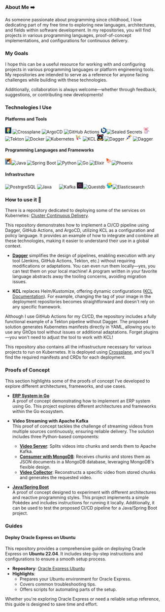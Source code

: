 ### About Me ➡️

As someone passionate about programming since childhood, I love dedicating part of my free time to exploring new languages, architectures, and fields within software development.
In my repositories, you will find projects in various programming languages, proof-of-concept implementations, and configurations for continuous delivery.


### My Goals 
I hope this can be a useful resource for working with and configuring projects in various programming languages or platform engineering tools. My repositories are intended to serve as a reference for anyone facing challenges while building with these technologies.

Additionally, collaboration is always welcome—whether through feedback, suggestions, or contributing new developments!

### Technologies I Use

#### Platforms and Tools
<img src="./images/crossplane-logo.png" alt="Dagger Logo" width="20" height="20"> ![Crossplane](https://img.shields.io/badge/Crossplane-Managed%20Resources-blue)
![ArgoCD](https://img.shields.io/badge/ArgoCD-GitOps-orange?logo=argo)
![GitHub Actions](https://img.shields.io/badge/GitHub_Actions-CI%2FCD-blue?logo=githubactions)
<img src="./images/sealed-secrets-logo.png" alt="Dagger Logo" width="20" height="20">![Sealed Secrets](https://img.shields.io/badge/Sealed_Secrets-Encrypted_Secrets-green)
<img src="./images/tekton-logo.png" alt="Dagger Logo" width="20" height="20"> ![Tekton](https://img.shields.io/badge/Tekton-CI%2FCD-orange)
![Docker](https://img.shields.io/badge/Docker-Container-blue?logo=docker)
![Kubernetes](https://img.shields.io/badge/Kubernetes-Orchestration-blue?logo=kubernetes)
<img src="./images/kcl-logo.jpeg" alt="KCL Logo" width="20" height="20"> ![KCL](https://img.shields.io/badge/KCL-constraint%20based%20record%20&%20functional%20language%20-green)
<img src="./images/dagger-favicon.png" alt="Dagger Logo" width="20" height="20"> ![Dagger](https://img.shields.io/badge/Dagger-Pipelines-black)
<img src="./images/opentelemetry-logo.png" alt="Dagger Logo" width="20" height="20"> ![Dagger](https://img.shields.io/badge/Opentelemetry-Observability-black)


#### Programming Languages and Frameworks
<img src="./images/openjdk-logo.png" alt="Kafka Logo" width="20" height="20">![Java](https://img.shields.io/badge/Java-Programming-red)
![Spring Boot](https://img.shields.io/badge/Spring_Boot-Microservices-green?logo=springboot)
![Python](https://img.shields.io/badge/Python-Scripting-yellow?logo=python)
![Go](https://img.shields.io/badge/Go-Programming-blue?logo=go)
![Elixir](https://img.shields.io/badge/Elixir-Functional-purple?logo=elixir)
<img src="./images/phoenix-logo.png" alt="Phoenix Logo" width="20" height="20">![Phoenix](https://img.shields.io/badge/Phoenix-Web_Framework-orange)

#### Infrastructure
![PostrgreSQL](https://img.shields.io/badge/PostgreSQL-SQL-blue?logo=postgresql)
![Java](https://img.shields.io/badge/MongoDB-No%20SQL-green?logo=mongodb)
<img src="./images/kafka_White on Transparent.png" alt="Kafka Logo" width="20" height="20">![Kafka](https://img.shields.io/badge/Apache%20Kafka-distributed%20event%20streaming-white)
<img src="./images/questdb-logo.png" alt="Questdb Logo" width="20" height="20">![Questdb](https://img.shields.io/badge/Questdb-time%20series-purple)
<img src="./images/elk-logo.png" alt="Questdb Logo" width="20" height="20">![Elasticsearch](https://img.shields.io/badge/Elasticsearch-search%20and%20analytics%20engine-blue)

### How to use it 📘

There is a repository dedicated to deploying some of the services on Kubernetes: [Cluster Continuous Delivery](https://github.com/Javier-Godon/cluster-continuous-delivery). 

This repository demonstrates how to implement a CI/CD pipeline using Dagger, GitHub Actions, and ArgoCD, utilizing KCL as a configuration and policy language. It provides an example of how to integrate and combine all these technologies, making it easier to understand their use in a global context. 

- **[Dagger](https://dagger.io/)** simplifies the design of pipelines, enabling execution with any tool (Jenkins, GitHub Actions, Tekton, etc.) without requiring modifications or adaptations. You can even run them locally—yes, you can test them on your local machine! A program written in your favorite language abstracts away the tooling concerns, avoiding migration issues.  

- **KCL** replaces Helm/Kustomize, offering dynamic configurations ([KCL Documentation](https://www.kcl-lang.io/docs/user_docs/getting-started/intro)). For example, changing the tag of your image in the deployment repositories becomes straightforward and doesn't rely on any specific framework.

Although I use GitHub Actions for my CI/CD, the repository includes a fully functional example of a Tekton pipeline without Dagger. The proposed solution generates Kubernetes manifests directly in YAML, allowing you to use any GitOps tool without issues or additional adaptations. Forget plugins—you won't need to adjust the tool to work with KCL!

This repository also contains all the infrastructure necessary for various projects to run on Kubernetes. It is deployed using [Crossplane](https://www.crossplane.io/), and you'll find the required manifests and CRDs for each deployment.


### Proofs of Concept

This section highlights some of the proofs of concept I’ve developed to explore different architectures, frameworks, and use cases.

- **[ERP System in Go](https://github.com/Javier-Godon/erp-back)**  
  A proof of concept demonstrating how to implement an ERP system using Go. This project explores different architectures and frameworks within the Go ecosystem.

- **Video Streaming with Apache Kafka**  
  This proof of concept tackles the challenge of streaming videos from multiple sources continuously, ensuring reliable delivery. The solution includes three Python-based components:  
  - [**Video Server**](https://github.com/Javier-Godon/kafka-video-server-python): Splits videos into chunks and sends them to Apache Kafka.  
  - [**Consumer with MongoDB**](https://github.com/Javier-Godon/kafka-video-consumer-mongodb-python): Receives chunks and stores them as JSON documents in a MongoDB database, leveraging MongoDB's flexible design.  
  - [**Video Collector**](https://github.com/Javier-Godon/video-collector-mongodb-python): Reconstructs a specific video from stored chunks and generates the requested video.  

- **[Java/Spring Boot](https://github.com/Javier-Godon/ddd-hexagonal-vertical-slice-cqrs-reactive-kubernetes)**  
  A proof of concept designed to experiment with different architectures and reactive programming styles. This project implements a simple Pokédex and includes instructions for running it locally. Additionally, it can be used to test the proposed CI/CD pipeline for a Java/Spring Boot project.

### Guides

#### Deploy Oracle Express on Ubuntu
This repository provides a comprehensive guide on deploying Oracle Express on **Ubuntu 22.04**. It includes step-by-step instructions and configurations to ensure a smooth setup process.

- **Repository**: [Oracle Express Ubuntu](https://github.com/Javier-Godon/oracle_express_ubuntu)
- **Highlights**:
  - Prepares your Ubuntu environment for Oracle Express.
  - Covers common troubleshooting tips.
  - Offers scripts for automating parts of the setup.

Whether you're exploring Oracle Express or need a reliable setup reference, this guide is designed to save time and effort.  




